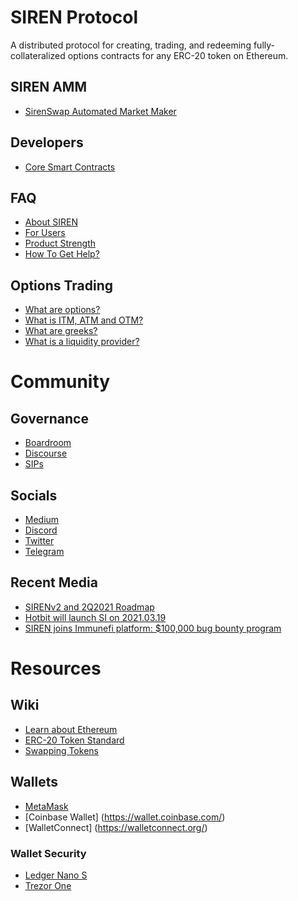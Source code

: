 # SIREN Protocol

A distributed protocol for creating, trading, and redeeming fully-collateralized options contracts for any ERC-20 token on Ethereum.

## SIREN AMM

* [SirenSwap Automated Market Maker](siren-amm.md)

## Developers

* [Core Smart Contracts](https://github.com/sirenmarkets/core)

## FAQ

* [About SIREN](faq/about-siren.md)
* [For Users](faq/for-users.md)
* [Product Strength](faq/product-strength.md)
* [How To Get Help?](faq/how-to-get-help.md)

## Options Trading

* [What are options?](faq/what-are-options.md)
* [What is ITM, ATM and OTM?](faq/what-is-itm-atm-and-otm.md)
* [What are greeks?](faq/what-are-greeks.md)
* [What is a liquidity provider?](faq/what-is-a-liquidity-provider.md)

# Community

## Governance

* [Boardroom](https://app.boardroom.info/protocols/siren)
* [Discourse](https://gov.sirenmarkets.com/)
* [SIPs](https://sips.sirenmarkets.com/)

## Socials

* [Medium](https://sirenmarkets.medium.com/)
* [Discord](https://discord.gg/JMcDB52Y)
* [Twitter](https://twitter.com/sirenprotocol)
* [Telegram](https://t.me/sirenmarkets)

## Recent Media

* [SIRENv2 and 2Q2021 Roadmap](https://sirenmarkets.medium.com/sirenv2-and-2q2021-roadmap-91b215f1dfdc)
* [Hotbit will launch SI on 2021.03.19](https://hotbit.zendesk.com/hc/en-us/articles/1500004302542-Hotbit-will-launch-SI-SIREN-on-March-19th-2021)
* [SIREN joins Immunefi platform: $100,000 bug bounty program](https://twitter.com/immunefi/status/1370467332032659457)

# Resources

## Wiki

* [Learn about Ethereum](https://ethereum.org/en/learn/)
* [ERC-20 Token Standard](https://ethereum.org/en/developers/docs/standards/tokens/erc-20/)
* [Swapping Tokens](https://medium.com/metamask/introducing-metamask-swaps-84318c643785)

## Wallets

* [MetaMask](https://metamask.io/)
* [Coinbase Wallet] (https://wallet.coinbase.com/)
* [WalletConnect] (https://walletconnect.org/)

### Wallet Security

* [Ledger Nano S](https://shop.ledger.com/products/ledger-nano-s)
* [Trezor One](https://shop.trezor.io/product/trezor-one-white)

